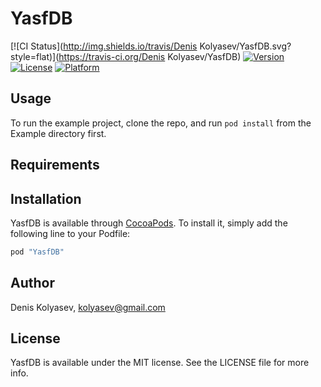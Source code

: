 # YasfDB

[![CI Status](http://img.shields.io/travis/Denis Kolyasev/YasfDB.svg?style=flat)](https://travis-ci.org/Denis Kolyasev/YasfDB)
[![Version](https://img.shields.io/cocoapods/v/YasfDB.svg?style=flat)](http://cocoapods.org/pods/YasfDB)
[![License](https://img.shields.io/cocoapods/l/YasfDB.svg?style=flat)](http://cocoapods.org/pods/YasfDB)
[![Platform](https://img.shields.io/cocoapods/p/YasfDB.svg?style=flat)](http://cocoapods.org/pods/YasfDB)

## Usage

To run the example project, clone the repo, and run `pod install` from the Example directory first.

## Requirements

## Installation

YasfDB is available through [CocoaPods](http://cocoapods.org). To install
it, simply add the following line to your Podfile:

```ruby
pod "YasfDB"
```

## Author

Denis Kolyasev, kolyasev@gmail.com

## License

YasfDB is available under the MIT license. See the LICENSE file for more info.
